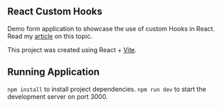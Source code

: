 ## React Custom Hooks

Demo form application to showcase the use of custom Hooks in React. Read my [article](https://dev.to/chewryl/custom-hooks-in-react-56i1) on this topic.

This project was created using React + [Vite](https://vite.dev/guide/).

## Running Application

`npm install` to install project dependencies.
`npm run dev` to start the development server on port 3000.
